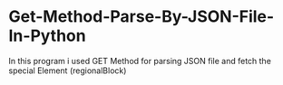 # Get-Method-Parse-By-JSON-File-In-Python
In this program i used GET Method for parsing JSON file and fetch the special Element (regionalBlock) 
